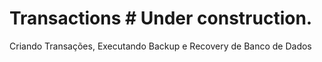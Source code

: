 # Transactions   # Under construction.
Criando Transações, Executando Backup e Recovery de Banco de Dados
